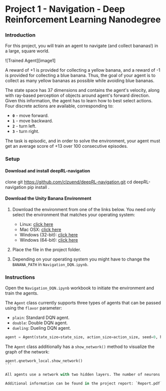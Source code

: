 # Project 1 - Navigation - Deep Reinforcement Learning Nanodegree

### Introduction

For this project, you will train an agent to navigate (and collect bananas!) in a large, square world.  

![Trained Agent][image1]

A reward of +1 is provided for collecting a yellow banana, and a reward of -1 is provided for collecting a blue banana.  Thus, the goal of your agent is to collect as many yellow bananas as possible while avoiding blue bananas.  

The state space has 37 dimensions and contains the agent's velocity, along with ray-based perception of objects around agent's forward direction.  Given this information, the agent has to learn how to best select actions.  Four discrete actions are available, corresponding to:
- **`0`** - move forward.
- **`1`** - move backward.
- **`2`** - turn left.
- **`3`** - turn right.

The task is episodic, and in order to solve the environment, your agent must get an average score of +13 over 100 consecutive episodes.

### Setup

#### Download and install deepRL-navigation
clone git https://github.com/clzuend/deepRL-navigation.git
cd deepRL-navigation
pip install .

#### Download the Unity Banana Environment
1. Download the environment from one of the links below.  You need only select the environment that matches your operating system:
    - Linux: [click here](https://s3-us-west-1.amazonaws.com/udacity-drlnd/P1/Banana/Banana_Linux.zip)
    - Mac OSX: [click here](https://s3-us-west-1.amazonaws.com/udacity-drlnd/P1/Banana/Banana.app.zip)
    - Windows (32-bit): [click here](https://s3-us-west-1.amazonaws.com/udacity-drlnd/P1/Banana/Banana_Windows_x86.zip)
    - Windows (64-bit): [click here](https://s3-us-west-1.amazonaws.com/udacity-drlnd/P1/Banana/Banana_Windows_x86_64.zip)
    
2. Place the file in the project folder. 

3. Depending on your operating system you might have to change the ``BANANA_PATH`` in  `Navigation_DQN.ipynb`. 

### Instructions

Open the `Navigation_DQN.ipynb` workbook to initiate the environment and train the agents.

The ``Agent`` class currently supports three types of agents that can be passed using the ``flavor`` parameter:
- ``plain``: Standard DQN agent.
- ``double``: Double DQN agent.
- ``dueling``: Dueling DQN agent.

```python
agent = Agent(state_size=state_size, action_size=action_size, seed=0, hidden_sizes = [64, 64], flavor='plain')
```

The ``Agent`` class additionally has a ``show_network()`` method to visualize the graph of the network:
````python
agent.qnetwork_local.show_network()
```

All agents use a network with two hidden layers. The number of neurons in each layer can be passed in a list to the ``hidden_sizes`` parameter. 

Additional information can be found in the project report: `Report.pdf`
